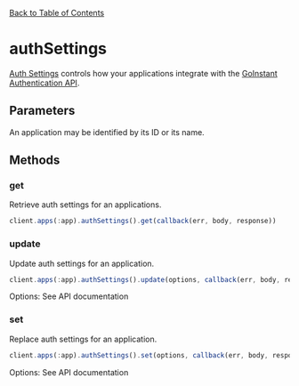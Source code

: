 [Back to Table of Contents](/#client)

# authSettings

[Auth Settings](https://developers.goinstant.com/v1/rest-api/apps/auth-settings.html) controls how your applications integrate with the [GoInstant Authentication API](https://developers.goinstant.com/v1/security_and_auth/guides/auth_api.md).

## Parameters

An application may be identified by its ID or its name.

## Methods

### get

Retrieve auth settings for an applications.

```js
client.apps(:app).authSettings().get(callback(err, body, response))
```

### update

Update auth settings for an application.

```js
client.apps(:app).authSettings().update(options, callback(err, body, response))
```

Options: See API documentation

### set

Replace auth settings for an application.

```js
client.apps(:app).authSettings().set(options, callback(err, body, response))
```

Options: See API documentation